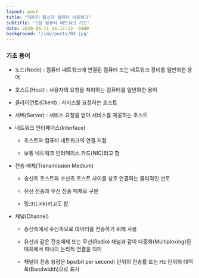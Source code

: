 ```yaml
---
layout: post
title: "데이터 통신과 컴퓨터 네트워크"
subtitle: "1장 컴퓨터 네트워크 기초"
date: 2020-06-11 14:17:13 -0400
background: '/img/posts/02.jpg'
---
```


### 기초 용어  

* 노드(Node) : 컴퓨터 네트워크에 연결된 컴퓨터 또는 네트워크 장비를 일반화한 용어  

* 호스트(Host) : 사용자의 요청을 처리하는 컴퓨터를 일반화한 용어  

* 클라이언트(Client) : 서비스를 요청하는 호스트  

* 서버(Server) : 서비스 요청을 받아 서비스를 제공하는 호스트  

* 네트워크 인터페이스(Interface)  

  * 호스트와 컴퓨터 네트워크의 연결 지점  

  * 보통 네트워크 인터페이스 카드(NIC)라고 함  

* 전송 매체(Transmission Medium)  

  * 송신측 호스트와 수신측 호스트 사이를 상호 연결하는 물리적인 선로  

  * 유선 전송과 무선 전송 매체로 구분  

  * 링크(Link)라고도 함  

* 채널(Channel)  

  * 송신측에서 수신측으로 데이터를 전송하기 위해 사용  

  * 유선과 같은 전송매체 또는 무선(Radio) 채널과 같이 다중화(Multiplexing)된 매체에서 하나의 논리적 연결을 의미  

  * 채널의 전송 용량은 bps(bit per second) 단위의 전송률 또는 Hz 단위의 대역폭(Bandwidth)으로 표시  

